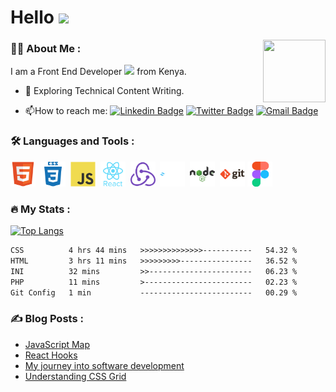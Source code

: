 <div id="header">  
 
  <h1>
    Hello
    <img src="https://media.giphy.com/media/G3Eoq3rxJQlR0AFdKu/giphy.gif" width="40px"/>
  </h1>
</div>

<div>
  <img src="https://media.giphy.com/media/QssGEmpkyEOhBCb7e1/giphy.gif" align="right" border-radius="50%" width="100" height="100"/>
</div>

### :woman_technologist: About Me :
I am a Front End Developer <img src="https://media.giphy.com/media/WUlplcMpOCEmTGBtBW/giphy.gif" width="30"> from Kenya.

- :seedling: Exploring Technical Content Writing.



- :mailbox:How to reach me: [![Linkedin Badge](https://img.shields.io/badge/-LINKEDIN-blue?style=flat&logo=Linkedin&logoColor=white)](https://www.linkedin.com/in/rosemutai/)  [![Twitter Badge](https://img.shields.io/badge/-TWITTER-blue?style=flat&logo=Twitter&logoColor=white)](https://www.twitter.com/__chepngetich/) [![Gmail Badge](https://img.shields.io/badge/-Gmail-red?style=flat&logo=Gmail&logoColor=white)](https://www.gmail.com/chepngetichrose2030@gmail.com/)

### :hammer_and_wrench: Languages and Tools :

<div>
  <img src="https://github.com/devicons/devicon/blob/master/icons/html5/html5-original.svg" title="HTML5" alt="HTML" width="40" height="40"/>&nbsp;
  <img src="https://github.com/devicons/devicon/blob/master/icons/css3/css3-plain-wordmark.svg"  title="CSS3" alt="CSS" width="40" height="40"/>&nbsp;
  <img src="https://github.com/devicons/devicon/blob/master/icons/javascript/javascript-original.svg" title="JavaScript" alt="JavaScript" width="40" height="40"/>&nbsp;
  <img src="https://github.com/devicons/devicon/blob/master/icons/react/react-original-wordmark.svg" title="React" alt="React" width="40" height="40"/>&nbsp;
 <img src="https://github.com/devicons/devicon/blob/master/icons/redux/redux-original.svg"  title="React" alt="React" width="40" height="40"/>&nbsp;
  <img src="https://github.com/devicons/devicon/blob/master/icons/tailwindcss/tailwindcss-original-wordmark.svg" title="Tailwind CSS" alt="Tailwind CSS" width="40" height="40"/>&nbsp; 
  <img src="https://github.com/devicons/devicon/blob/master/icons/nodejs/nodejs-original-wordmark.svg" title="NodeJS" alt="NodeJS" width="40" height="40"/>&nbsp;
  <img src="https://github.com/devicons/devicon/blob/master/icons/git/git-original-wordmark.svg" title="Git" **alt="Git" width="40" height="40"/>
  <img src="https://github.com/devicons/devicon/blob/master/icons/figma/figma-original.svg" title="Figma" **alt="Figma" width="40" height="40"/>
</div>

### :fire: My Stats :
 
[![Top Langs](https://github-readme-stats.vercel.app/api/top-langs/?username=rosemutai&layout=compact&theme=transparent)](https://github.com/anuraghazra/github-readme-stats)

 <!--START_SECTION:waka-->

```txt
CSS          4 hrs 44 mins   >>>>>>>>>>>>>>-----------   54.32 %
HTML         3 hrs 11 mins   >>>>>>>>>----------------   36.52 %
INI          32 mins         >>-----------------------   06.23 %
PHP          11 mins         >------------------------   02.23 %
Git Config   1 min           -------------------------   00.29 %
```

<!--END_SECTION:waka-->

 
### :writing_hand: Blog Posts :

<!-- BLOG-POST-LIST:START -->
- [JavaScript Map](https://mutairose.hashnode.dev/javascript-map)
- [React Hooks](https://mutairose.hashnode.dev/react-hooks)
- [My journey into software development](https://mutairose.hashnode.dev/my-journey-into-software-development)
- [Understanding CSS Grid](https://mutairose.hashnode.dev/understanding-css-grid)
<!-- BLOG-POST-LIST:END -->



